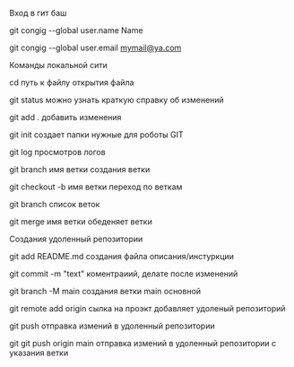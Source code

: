 Вход в гит баш

git congig	--global	user.name	Name

git congig	--global	user.email	mymail@ya.com

Команды локальной сити

cd 	путь к файлу	открытия файла

git	status	можно узнать краткую справку об изменений

git	add .	добавить изменения

git	init	создает папки нужные для роботы GIT

git	log	просмотров логов

git	branch имя ветки	создания ветки

git	checkout -b имя ветки	переход по веткам

git	branch	список веток

git	merge имя ветки	обеденяет ветки

Создания удоленный репозитории

git 	add README.md	создания файла описания/инстуркции

git	commit -m "text"	коментраиий, делате после изменений

git	branch -M main	создания ветки main основной

git	remote add origin сылка на проэкт	добавляет удоленый репозиторий

git	push	отправка измений в удоленный репозитории

git	git push origin main	отправка измений в удоленный репозитории с указания ветки
